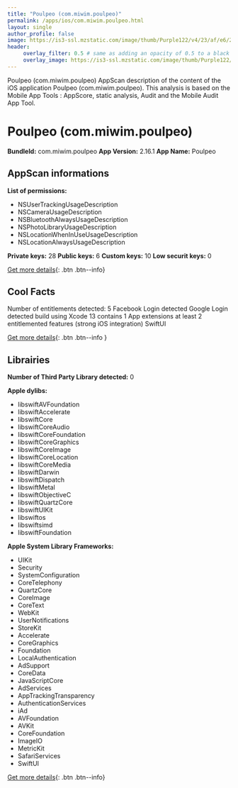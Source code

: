 ```yaml
---
title: "Poulpeo (com.miwim.poulpeo)"
permalink: /apps/ios/com.miwim.poulpeo.html
layout: single
author_profile: false
image: https://is3-ssl.mzstatic.com/image/thumb/Purple122/v4/23/af/e6/23afe63a-9b0f-f0ca-ddcd-b0c6df2ee4fa/AppIcon-0-0-1x_U007emarketing-0-0-0-5-0-0-sRGB-0-0-0-GLES2_U002c0-512MB-85-220-0-0.png/512x512bb.jpg
header: 
     overlay_filter: 0.5 # same as adding an opacity of 0.5 to a black background
     overlay_image: https://is3-ssl.mzstatic.com/image/thumb/Purple122/v4/23/af/e6/23afe63a-9b0f-f0ca-ddcd-b0c6df2ee4fa/AppIcon-0-0-1x_U007emarketing-0-0-0-5-0-0-sRGB-0-0-0-GLES2_U002c0-512MB-85-220-0-0.png/512x512bb.jpg
---
```

Poulpeo (com.miwim.poulpeo) AppScan description of the content of the iOS application Poulpeo (com.miwim.poulpeo). This analysis is based on the Mobile App Tools : AppScore, static analysis, Audit and the Mobile Audit App Tool.

# Poulpeo (com.miwim.poulpeo)

**BundleId:** com.miwim.poulpeo
**App Version:** 2.16.1
**App Name:** Poulpeo


## AppScan informations 

**List of permissions:** 
- NSUserTrackingUsageDescription
- NSCameraUsageDescription
- NSBluetoothAlwaysUsageDescription
- NSPhotoLibraryUsageDescription
- NSLocationWhenInUseUsageDescription
- NSLocationAlwaysUsageDescription
  
  
**Private keys:** 28
**Public keys:** 6
**Custom keys:** 10
**Low securit keys:** 0
  
[Get more details](/pricing.html){: .btn .btn--info}

## Cool Facts

Number of entitlements detected: 5
Facebook Login detected
Google Login detected
build using Xcode 13
contains 1 App extensions
at least 2 entitlemented features (strong iOS integration)
SwiftUI
  
[Get more details](/pricing.html){: .btn .btn--info }

## Librairies 
**Number of Third Party Library detected:** 0


**Apple dylibs:**
- libswiftAVFoundation
- libswiftAccelerate
- libswiftCore
- libswiftCoreAudio
- libswiftCoreFoundation
- libswiftCoreGraphics
- libswiftCoreImage
- libswiftCoreLocation
- libswiftCoreMedia
- libswiftDarwin
- libswiftDispatch
- libswiftMetal
- libswiftObjectiveC
- libswiftQuartzCore
- libswiftUIKit
- libswiftos
- libswiftsimd
- libswiftFoundation


**Apple System Library Frameworks:**
- UIKit
- Security
- SystemConfiguration
- CoreTelephony
- QuartzCore
- CoreImage
- CoreText
- WebKit
- UserNotifications
- StoreKit
- Accelerate
- CoreGraphics
- Foundation
- LocalAuthentication
- AdSupport
- CoreData
- JavaScriptCore
- AdServices
- AppTrackingTransparency
- AuthenticationServices
- iAd
- AVFoundation
- AVKit
- CoreFoundation
- ImageIO
- MetricKit
- SafariServices
- SwiftUI


  
[Get more details](/pricing.html){: .btn .btn--info}

